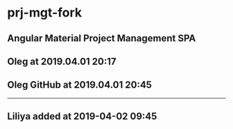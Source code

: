 # prj-mgt-fork
Angular Material Project Management SPA
---
## Oleg at 2019.04.01 20:17
## Oleg GitHub at 2019.04.01 20:45
---
## Liliya added at 2019-04-02 09:45

